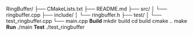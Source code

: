 RingBuffer/
├── CMakeLists.txt
├── README.md
├── src/
│   └── ringbuffer.cpp
├── include/
│   └── ringbuffer.h
├── test/
│   └── test_ringbuffer.cpp
└── main.cpp
**Build**
mkdir build
cd build
cmake ..
make
**Run**
./main
**Test**
./test_ringbuffer
